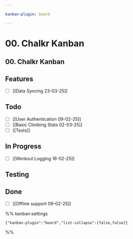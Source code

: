 ```yaml
---

kanban-plugin: board

---
```

# 00. Chalkr Kanban

## 00. Chalkr Kanban

## Features

- [ ] [[Data Syncing 23-03-25]]

## Todo

- [ ] [[User Authentication 09-02-25]]
- [ ] [[Basic Climbing Stats 02-03-25]]
- [ ] [[Tests]]

## In Progress

- [ ] [[Workout Logging  16-02-25]]

## Testing

## Done

- [ ] [[Offline support 09-02-25]]

%% kanban:settings
```
{"kanban-plugin":"board","list-collapse":[false,false]}
```
%%